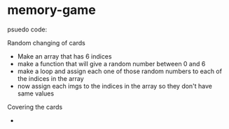 # memory-game

psuedo code:

Random changing of cards

- Make an array that has 6 indices
- make a function that will give a random number between 0 and 6
- make a loop and assign each one of those random numbers to each of the indices in the array
- now assign each imgs to the indices in the array so they don't have same values

Covering the cards

-
